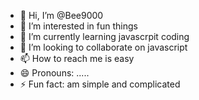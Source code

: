 - 👋 Hi, I’m @Bee9000
- 👀 I’m interested in fun things
- 🌱 I’m currently learning javascrpit coding
- 💞️ I’m looking to collaborate on javascript
- 📫 How to reach me is easy
- 😄 Pronouns: .....
- ⚡ Fun fact: am simple and complicated

<!---
Bee9000/Bee9000 is a ✨ special ✨ repository because its `README.md` (this file) appears on your GitHub profile.
You can click the Preview link to take a look at your changes.
--->
